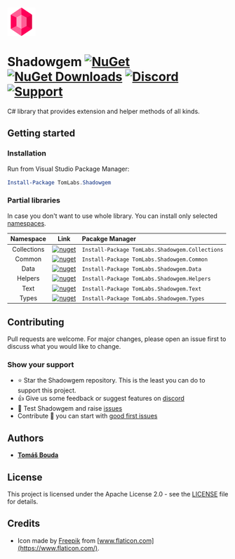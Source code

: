 [![icon](https://github.com/TomasBouda/Shadowgem/blob/master/images/icon-64.png?raw=true)](https://github.com/TomasBouda/Shadowgem)

# Shadowgem [![NuGet](https://img.shields.io/nuget/v/TomLabs.Shadowgem.svg)](https://www.nuget.org/packages/TomLabs.Shadowgem/) [![NuGet Downloads](https://img.shields.io/nuget/dt/TomLabs.Shadowgem.svg)](https://www.nuget.org/packages/TomLabs.Shadowgem/) [![Discord](https://img.shields.io/discord/382982965585510402?color=orange&label=discord)](https://discord.gg/jqWADRg) [![Support](https://img.shields.io/badge/%24-Support-blueviolet)](https://www.paypal.com/cgi-bin/webscr?cmd=_s-xclick&hosted_button_id=GRARVRTVNEUHS)

C# library that provides extension and helper methods of all kinds.

## Getting started

### Installation

Run from Visual Studio Package Manager:

```ps1
Install-Package TomLabs.Shadowgem
```

### Partial libraries

In case you don't want to use whole library. You can install only selected [namespaces](https://www.nuget.org/packages?q=tomlabs.shadowgem).

| Namespace | Link | Pacakge Manager |
|:-:|:-:|:--|
| Collections | [![nuget](https://img.shields.io/nuget/v/TomLabs.Shadowgem.Collections.svg)](https://www.nuget.org/packages/TomLabs.Shadowgem.Collections/) | `Install-Package TomLabs.Shadowgem.Collections` |
| Common |  [![nuget](https://img.shields.io/nuget/v/TomLabs.Shadowgem.Common.svg)](https://www.nuget.org/packages/TomLabs.Shadowgem.Common/)  | `Install-Package TomLabs.Shadowgem.Common` |
| Data |  [![nuget](https://img.shields.io/nuget/v/TomLabs.Shadowgem.Data.svg)](https://www.nuget.org/packages/TomLabs.Shadowgem.Data/)  | `Install-Package TomLabs.Shadowgem.Data` |
| Helpers |  [![nuget](https://img.shields.io/nuget/v/TomLabs.Shadowgem.Helpers.svg)](https://www.nuget.org/packages/TomLabs.Shadowgem.Helpers/)  | `Install-Package TomLabs.Shadowgem.Helpers` |
| Text |  [![nuget](https://img.shields.io/nuget/v/TomLabs.Shadowgem.Text.svg)](https://www.nuget.org/packages/TomLabs.Shadowgem.Text/)  | `Install-Package TomLabs.Shadowgem.Text` |
| Types |  [![nuget](https://img.shields.io/nuget/v/TomLabs.Shadowgem.Types.svg)](https://www.nuget.org/packages/TomLabs.Shadowgem.Types/)  | `Install-Package TomLabs.Shadowgem.Types` |

## Contributing

Pull requests are welcome. For major changes, please open an issue first to discuss what you would like to change.

### Show your support

* :star: Star the Shadowgem repository. This is the least you can do to support this project.
* :thumbsup: Give us some feedback or suggest features on [discord](https://discord.gg/jqWADRg)
* :mag_right: Test Shadowgem and raise [issues](https://github.com/TomasBouda/Shadowgem/issues)
* Contribute :rocket: you can start with [good first issues](https://github.com/TomasBouda/Shadowgem/issues?q=is%3Aissue+is%3Aopen+label%3A%22good+first+issue%22)

## Authors

* [**Tomáš Bouda**](http://tomasbouda.cz/)

## License

This project is licensed under the Apache License 2.0 - see the [LICENSE](LICENSE) file for details.

## Credits

* Icon made by [Freepik](https://freepik.com/) from [www.flaticon.com](https://www.flaticon.com/).
